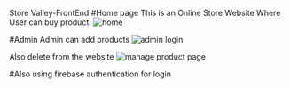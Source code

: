 Store Valley-FrontEnd
#Home page
This is an Online Store Website 
Where User can buy product.
![home](https://user-images.githubusercontent.com/72403684/116682460-18d78000-a9d0-11eb-9902-cc70c45ed490.png)


#Admin
Admin can add products
![admin login](https://user-images.githubusercontent.com/72403684/116682603-43c1d400-a9d0-11eb-9f41-a7cb9f783289.png)


Also delete from the website
![manage product page](https://user-images.githubusercontent.com/72403684/116682961-c6e32a00-a9d0-11eb-8ed5-8e6a66454097.png)

#Also using firebase authentication for login

